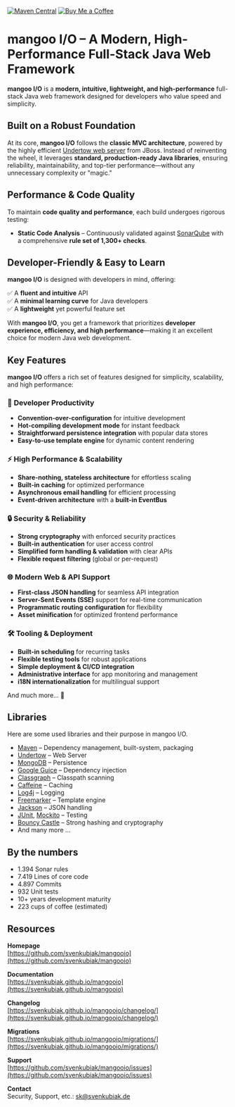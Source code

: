 [![Maven Central](https://maven-badges.herokuapp.com/maven-central/io.mangoo/mangooio/badge.svg?style=flat)](https://mvnrepository.com/artifact/io.mangoo/mangooio)
[![Buy Me a Coffee](https://img.shields.io/badge/Buy%20Me%20A%20Coffee-%F0%9F%8D%BA-yellow)](https://buymeacoffee.com/svenkubiak)

# mangoo I/O – A Modern, High-Performance Full-Stack Java Web Framework

**mangoo I/O** is a **modern, intuitive, lightweight, and high-performance** full-stack Java web framework designed for developers who value speed and simplicity.

## Built on a Robust Foundation

At its core, **mangoo I/O** follows the **classic MVC architecture**, powered by the highly efficient [Undertow web server](http://undertow.io/) from JBoss. Instead of reinventing the wheel, it leverages **standard, production-ready Java libraries**, ensuring reliability, maintainability, and top-tier performance—without any unnecessary complexity or "magic."

## Performance & Code Quality

To maintain **code quality and performance**, each build undergoes rigorous testing:

- **Static Code Analysis** – Continuously validated against [SonarQube](http://www.sonarqube.org/) with a comprehensive **rule set of 1,300+ checks**.

## Developer-Friendly & Easy to Learn

**mangoo I/O** is designed with developers in mind, offering:

✅ A **fluent and intuitive** API  
✅ A **minimal learning curve** for Java developers  
✅ A **lightweight** yet powerful feature set

With **mangoo I/O**, you get a framework that prioritizes **developer experience, efficiency, and high performance**—making it an excellent choice for modern Java web development.

## Key Features

**mangoo I/O** offers a rich set of features designed for simplicity, scalability, and high performance:

### 🚀 **Developer Productivity**
- **Convention-over-configuration** for intuitive development
- **Hot-compiling development mode** for instant feedback
- **Straightforward persistence integration** with popular data stores
- **Easy-to-use template engine** for dynamic content rendering

### ⚡ **High Performance & Scalability**
- **Share-nothing, stateless architecture** for effortless scaling
- **Built-in caching** for optimized performance
- **Asynchronous email handling** for efficient processing
- **Event-driven architecture** with a **built-in EventBus**

### 🔒 **Security & Reliability**
- **Strong cryptography** with enforced security practices
- **Built-in authentication** for user access control
- **Simplified form handling & validation** with clear APIs
- **Flexible request filtering** (global or per-request)

### 🌐 **Modern Web & API Support**
- **First-class JSON handling** for seamless API integration
- **Server-Sent Events (SSE)** support for real-time communication
- **Programmatic routing configuration** for flexibility
- **Asset minification** for optimized frontend performance

### 🛠 **Tooling & Deployment**
- **Built-in scheduling** for recurring tasks
- **Flexible testing tools** for robust applications
- **Simple deployment & CI/CD integration**
- **Administrative interface** for app monitoring and management
- **i18N internationalization** for multilingual support

And much more... 🚀

## Libraries

Here are some used libraries and their purpose in mangoo I/O.

* [Maven](https://maven.apache.org/) – Dependency management, built-system, packaging
* [Undertow](http://undertow.io/) – Web Server
* [MongoDB](https://www.mongodb.com/) – Persistence
* [Google Guice](https://github.com/google/guice) – Dependency injection
* [Classgraph](https://github.com/classgraph/classgraph) – Classpath scanning
* [Caffeine](https://github.com/ben-manes/caffeine) – Caching
* [Log4j](http://logging.apache.org/log4j/2.x/) – Logging
* [Freemarker](http://freemarker.org/) – Template engine
* [Jackson](https://github.com/FasterXML/jackson) – JSON handling
* [JUnit](http://junit.org/junit4/), [Mockito](http://site.mockito.org/) – Testing
* [Bouncy Castle](https://www.bouncycastle.org/) – Strong hashing and cryptography
* And many more …

## By the numbers

* 1.394 Sonar rules
* 7.419 Lines of core code
* 4.897 Commits
* 932 Unit tests
* 10+ years development maturity
* 223 cups of coffee (estimated)

## Resources

**Homepage**   
[https://github.com/svenkubiak/mangooio](https://github.com/svenkubiak/mangooio)

**Documentation**   
[https://svenkubiak.github.io/mangooio](https://svenkubiak.github.io/mangooio)  

**Changelog**   
[https://svenkubiak.github.io/mangooio/changelog/](https://svenkubiak.github.io/mangooio/changelog/)  

**Migrations**   
[https://svenkubiak.github.io/mangooio/migrations/](https://svenkubiak.github.io/mangooio/migrations/)

**Support**   
[https://github.com/svenkubiak/mangooio/issues](https://github.com/svenkubiak/mangooio/issues)  

**Contact**  
Security, Support, etc.: sk@svenkubiak.de
